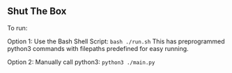 ## Shut The Box

To run:

Option 1:
		Use the Bash Shell Script: `bash ./run.sh`
		This has preprogrammed python3 commands with
		filepaths predefined for easy running.

Option 2:
		Manually call python3: `python3 ./main.py`
